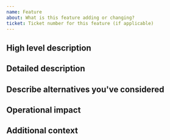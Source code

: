 ```yaml
---
name: Feature
about: What is this feature adding or changing?
ticket: Ticket number for this feature (if applicable)
---
```


<!--

Have you read Digital Catapult's Code of Conduct? By filing an Issue, you are expected to comply with it, including treating everyone with respect:[CODE OF CONDUCT](../CODE_OF_CONDUCT.md)

---
Also note that the Digital Catapult team has finite resources so we have limited opportunity to work on feature requests. If we're interested in a particular feature however, we'll follow up and ask you to submit an RFC to talk about it in more detail.

-->

## High level description

<!-- One paragraph explanation of the feature. -->

## Detailed description

<!-- A detailed description of the feature and if possible describe how has been implemented. -->


## Describe alternatives you've considered

<!-- A clear and concise description of the alternative solutions you've considered. Be sure to explain why {project_name}'s existing customisability isn't suitable for this feature. -->

## Operational impact

<!--- A description of any operational considerations associated with the change. Is there anything in particular we should be looking at when deploying the change to make sure it is working as intended. If something goes wrong will any special actions be needed to revert the change. -->

## Additional context

<!-- Add any other context or screenshots about the feature request here. -->
